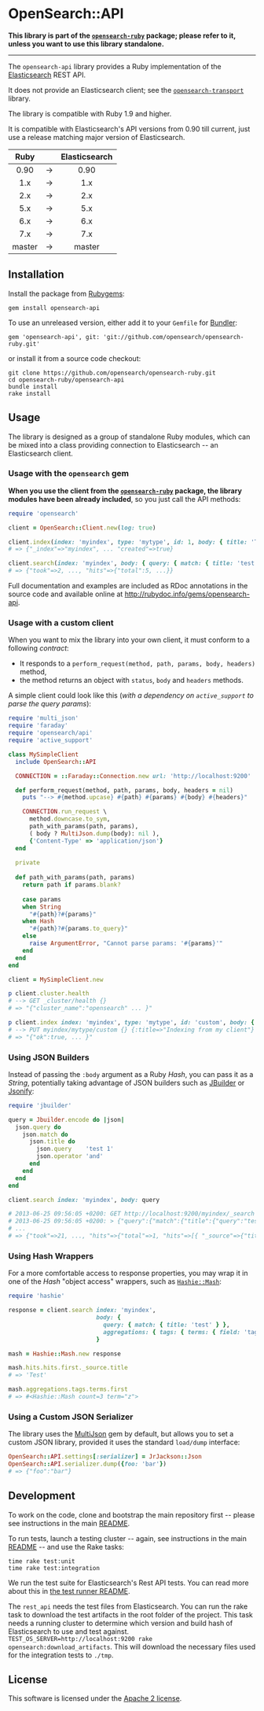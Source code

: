 # OpenSearch::API

**This library is part of the [`opensearch-ruby`](https://github.com/opensearch/opensearch-ruby/) package;
please refer to it, unless you want to use this library standalone.**

----

The `opensearch-api` library provides a Ruby implementation of
the [Elasticsearch](http://opensearch.com) REST API.

It does not provide an Elasticsearch client; see the
[`opensearch-transport`](https://github.com/opensearch/opensearch-ruby/tree/master/opensearch-transport) library.

The library is compatible with Ruby 1.9 and higher.

It is compatible with Elasticsearch's API versions from 0.90 till current, just use a release matching major version of Elasticsearch.

| Ruby          |   | Elasticsearch |
|:-------------:|:-:| :-----------: |
| 0.90          | → | 0.90          |
| 1.x           | → | 1.x           |
| 2.x           | → | 2.x           |
| 5.x           | → | 5.x           |
| 6.x           | → | 6.x           |
| 7.x           | → | 7.x           |
| master        | → | master        |

## Installation

Install the package from [Rubygems](https://rubygems.org):

    gem install opensearch-api

To use an unreleased version, either add it to your `Gemfile` for [Bundler](http://gembundler.com):

    gem 'opensearch-api', git: 'git://github.com/opensearch/opensearch-ruby.git'

or install it from a source code checkout:

    git clone https://github.com/opensearch/opensearch-ruby.git
    cd opensearch-ruby/opensearch-api
    bundle install
    rake install

## Usage

The library is designed as a group of standalone Ruby modules, which can be mixed into a class
providing connection to Elasticsearch -- an Elasticsearch client.

### Usage with the `opensearch` gem

**When you use the client from the [`opensearch-ruby`](https://github.com/opensearch/opensearch-ruby/) package,
the library modules have been already included**, so you just call the API methods:

```ruby
require 'opensearch'

client = OpenSearch::Client.new(log: true)

client.index(index: 'myindex', type: 'mytype', id: 1, body: { title: 'Test' })
# => {"_index"=>"myindex", ... "created"=>true}

client.search(index: 'myindex', body: { query: { match: { title: 'test' } } })
# => {"took"=>2, ..., "hits"=>{"total":5, ...}}
```

Full documentation and examples are included as RDoc annotations in the source code
and available online at <http://rubydoc.info/gems/opensearch-api>.

### Usage with a custom client

When you want to mix the library into your own client, it must conform to a following _contract_:

* It responds to a `perform_request(method, path, params, body, headers)` method,
* the method returns an object with `status`, `body` and `headers` methods.

A simple client could look like this (_with a dependency on `active_support` to parse the query params_):

```ruby
require 'multi_json'
require 'faraday'
require 'opensearch/api'
require 'active_support'

class MySimpleClient
  include OpenSearch::API

  CONNECTION = ::Faraday::Connection.new url: 'http://localhost:9200'

  def perform_request(method, path, params, body, headers = nil)
    puts "--> #{method.upcase} #{path} #{params} #{body} #{headers}"

    CONNECTION.run_request \
      method.downcase.to_sym,
      path_with_params(path, params),
      ( body ? MultiJson.dump(body): nil ),
      {'Content-Type' => 'application/json'}
  end
  
  private
  
  def path_with_params(path, params)
    return path if params.blank?
  
    case params
    when String
      "#{path}?#{params}"
    when Hash
      "#{path}?#{params.to_query}"
    else
      raise ArgumentError, "Cannot parse params: '#{params}'"
    end
  end
end

client = MySimpleClient.new

p client.cluster.health
# --> GET _cluster/health {}
# => "{"cluster_name":"opensearch" ... }"

p client.index index: 'myindex', type: 'mytype', id: 'custom', body: { title: "Indexing from my client" }
# --> PUT myindex/mytype/custom {} {:title=>"Indexing from my client"}
# => "{"ok":true, ... }"
```

### Using JSON Builders

Instead of passing the `:body` argument as a Ruby _Hash_, you can pass it as a _String_, potentially
taking advantage of JSON builders such as [JBuilder](https://github.com/rails/jbuilder) or
[Jsonify](https://github.com/bsiggelkow/jsonify):

```ruby
require 'jbuilder'

query = Jbuilder.encode do |json|
  json.query do
    json.match do
      json.title do
        json.query    'test 1'
        json.operator 'and'
      end
    end
  end
end

client.search index: 'myindex', body: query

# 2013-06-25 09:56:05 +0200: GET http://localhost:9200/myindex/_search [status:200, request:0.015s, query:0.011s]
# 2013-06-25 09:56:05 +0200: > {"query":{"match":{"title":{"query":"test 1","operator":"and"}}}}
# ...
# => {"took"=>21, ..., "hits"=>{"total"=>1, "hits"=>[{ "_source"=>{"title"=>"Test 1", ...}}]}}
```

### Using Hash Wrappers

For a more comfortable access to response properties, you may wrap it in one of the _Hash_ "object access"
wrappers, such as [`Hashie::Mash`](https://github.com/intridea/hashie):

```ruby
require 'hashie'

response = client.search index: 'myindex',
                         body: {
                           query: { match: { title: 'test' } },
                           aggregations: { tags: { terms: { field: 'tags' } } }
                         }

mash = Hashie::Mash.new response

mash.hits.hits.first._source.title
# => 'Test'

mash.aggregations.tags.terms.first
# => #<Hashie::Mash count=3 term="z">
```

### Using a Custom JSON Serializer

The library uses the [MultiJson](https://rubygems.org/gems/multi_json/) gem by default,
but allows you to set a custom JSON library, provided it uses the standard `load/dump`
interface:

```ruby
OpenSearch::API.settings[:serializer] = JrJackson::Json
OpenSearch::API.serializer.dump({foo: 'bar'})
# => {"foo":"bar"}
```

## Development

To work on the code, clone and bootstrap the main repository first -- please see instructions in the main [README](../README.md#development).

To run tests, launch a testing cluster -- again, see instructions in the main [README](../README.md#development) -- and use the Rake tasks:

```
time rake test:unit
time rake test:integration
```

We run the test suite for Elasticsearch's Rest API tests. You can read more about this in [the test runner README](https://github.com/elastic/opensearch-ruby/tree/master/api-spec-testing#rest-api-yaml-test-runner).

The `rest_api` needs the test files from Elasticsearch. You can run the rake task to download the test artifacts in the root folder of the project. This task needs a running cluster to determine which version and build hash of Elasticsearch to use and test against. `TEST_OS_SERVER=http://localhost:9200 rake opensearch:download_artifacts`. This will download the necessary files used for the integration tests to `./tmp`.

## License

This software is licensed under the [Apache 2 license](./LICENSE).
